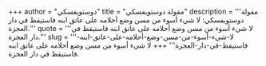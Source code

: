 +++
author = "دوستويفسكي"
title = "مقولة دوستويفسكي"
description = '''مقولة دوستويفسكي: لا شيء أسوء من مسن وضع أحلامه على عاتق ابنه فاستيقظ في دار العجزة.'''
quote = '''لا شيء أسوء من مسن وضع أحلامه على عاتق ابنه فاستيقظ في دار العجزة.'''
slug = '''لا-شيء-أسوء-من-مسن-وضع-أحلامه-على-عاتق-ابنه-فاستيقظ-في-دار-العجزة'''
+++
لا شيء أسوء من مسن وضع أحلامه على عاتق ابنه فاستيقظ في دار العجزة.
